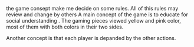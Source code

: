 the game consept make me decide on some rules.
 All of this rules may review and change by others
 A main concept of the game is to educate for social understanding .
The gaming pieces viewed yellow and pink color, most of them with both colors in their two sides.

Another concept is that each player is depanded by the other actions.






